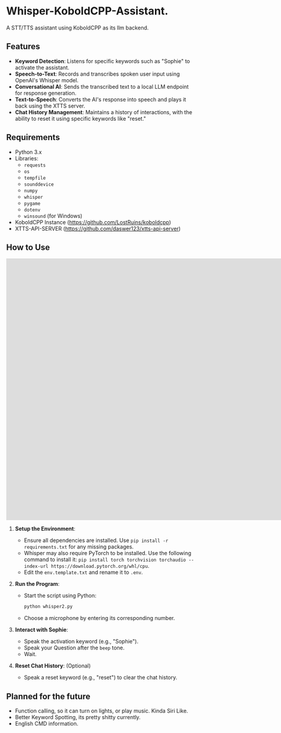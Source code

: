 # Whisper-KoboldCPP-Assistant.

A STT/TTS assistant using KoboldCPP as its llm backend.

## Features

- **Keyword Detection**: Listens for specific keywords such as "Sophie" to activate the assistant.
- **Speech-to-Text**: Records and transcribes spoken user input using OpenAI's Whisper model.
- **Conversational AI**: Sends the transcribed text to a local LLM endpoint for response generation.
- **Text-to-Speech**: Converts the AI's response into speech and plays it back using the XTTS server.
- **Chat History Management**: Maintains a history of interactions, with the ability to reset it using specific keywords like "reset."

## Requirements

- Python 3.x
- Libraries:
  - `requests`
  - `os`
  - `tempfile`
  - `sounddevice`
  - `numpy`
  - `whisper`
  - `pygame`
  - `dotenv`
  - `winsound` (for Windows)
- KoboldCPP Instance (https://github.com/LostRuins/koboldcpp)
- XTTS-API-SERVER (https://github.com/daswer123/xtts-api-server)

## How to Use

<iframe width="1730" height="697" src="https://www.youtube.com/embed/ifzhvX6HnIc" title="How to setup Whisper-KoboldCPP-Assistant" frameborder="0" allow="accelerometer; autoplay; clipboard-write; encrypted-media; gyroscope; picture-in-picture; web-share" referrerpolicy="strict-origin-when-cross-origin" allowfullscreen></iframe>

1. **Setup the Environment**:
   - Ensure all dependencies are installed. Use `pip install -r requirements.txt` for any missing packages.
   - Whisper may also require PyTorch to be installed. Use the following command to install it: `pip install torch torchvision torchaudio --index-url https://download.pytorch.org/whl/cpu`.
   - Edit the `env.template.txt` and rename it to `.env`.

2. **Run the Program**:
   - Start the script using Python:  
     ```bash
     python whisper2.py
     ```
   - Choose a microphone by entering its corresponding number.

3. **Interact with Sophie**:
   - Speak the activation keyword (e.g., "Sophie").
   - Speak your Question after the `beep` tone.
   - Wait.

4. **Reset Chat History**: (Optional)
   - Speak a reset keyword (e.g., "reset") to clear the chat history.

## Planned for the future

- Function calling, so it can turn on lights, or play music. Kinda Siri Like.
- Better Keyword Spotting, its pretty shitty currently.
- English CMD information.
